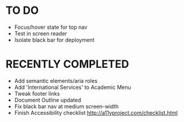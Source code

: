 # TO DO #

* Focus/hover state for top nav
* Test in screen reader
* Isolate black bar for deployment

# RECENTLY COMPLETED #

* Add semantic elements/aria roles
* Add 'International Services' to Academic Menu
* Tweak footer links
* Document Outline updated
* Fix black bar nav at medium screen-width
* Finish Accessibility checklist http://a11yproject.com/checklist.html
